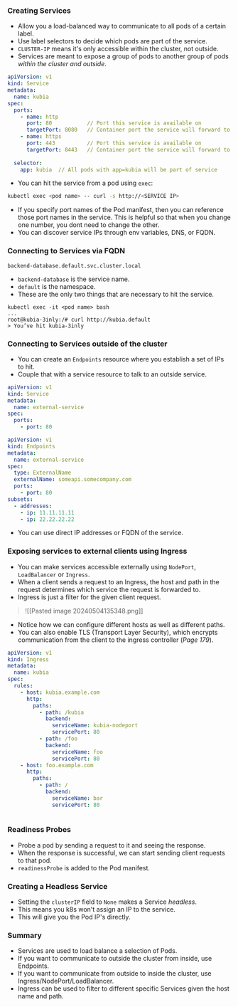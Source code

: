### Creating Services

- Allow you a load-balanced way to communicate to all pods of a certain label.
- Use label selectors to decide which pods are part of the service.
- `CLUSTER-IP` means it's only accessible within the cluster, not outside.
- Services are meant to expose a group of pods to another group of pods _within the cluster and outside_.

```yaml
apiVersion: v1
kind: Service
metadata:
  name: kubia
spec:
  ports:
    - name: http
      port: 80           // Port this service is available on
      targetPort: 8080   // Container port the service will forward to
    - name: https
      port: 443          // Port this service is available on
      targetPort: 8443   // Container port the service will forward to
      
  selector:
    app: kubia  // All pods with app=kubia will be part of service
```

- You can hit the service from a pod using `exec`:

```bash
kubectl exec <pod name> -- curl -s http://<SERVICE IP>
```

- If you specify port names of the Pod manifest, then you can reference those port names  in the service. This is helpful so that when you change one number, you dont need to change the other.
- You can discover service IPs through env variables, DNS, or FQDN.

### Connecting to Services via FQDN

```
backend-database.default.svc.cluster.local
```

- `backend-database` is the service name.
- `default` is the namespace.
- These are the only two things that are necessary to hit the service.

```
kubectl exec -it <pod name> bash
...
root@kubia-3inly:/# curl http://kubia.default
> You’ve hit kubia-3inly
```

### Connecting to Services outside of the cluster
- You can create an `Endpoints` resource where you establish a set of IPs to hit.
- Couple that with a service resource to talk to an outside service.

```yaml
apiVersion: v1
kind: Service
metadata:
  name: external-service
spec:
  ports:
    - port: 80
```

```yaml
apiVersion: v1
kind: Endpoints
metadata:
  name: external-service
spec:
  type: ExternalName
  externalName: someapi.somecompany.com
  ports:
    - port: 80
subsets:
  - addresses: 
    - ip: 11.11.11.11
    - ip: 22.22.22.22
```

- You can use direct IP addresses or FQDN of the service.

### Exposing services to external clients using Ingress
- You can make services accessible externally using `NodePort`, `LoadBalancer` or `Ingress`.
- When a client sends a request to an Ingress, the host and path in the request determines which service the request is forwarded to.
- Ingress is just a filter for the given client request.

> ![[Pasted image 20240504135348.png]]

- Notice how we can configure different hosts as well as different paths.
- You can also enable TLS (Transport Layer Security), which encrypts communication from the client to the ingress controller (_Page 179_).

```yaml
apiVersion: v1
kind: Ingress
metadata:
  name: kubia
spec:
  rules:
    - host: kubia.example.com
      http:
        paths:
          - path: /kubia
            backend:
              serviceName: kubia-nodeport
              servicePort: 80
		  - path: /foo
            backend:
              serviceName: foo
              servicePort: 80
    - host: foo.example.com
      http:
        paths:
          - path: /
            backend:
              serviceName: bar
              servicePort: 80
            
```

### Readiness Probes
- Probe a pod by sending a request to it and seeing the response.
- When the response is successful, we can start sending client requests to that pod.
- `readinessProbe` is added to the Pod manifest.

### Creating a Headless Service
- Setting the `clusterIP` field to `None` makes a Service _headless_.
- This means you k8s won't assign an IP to the service.
- This will give you the Pod IP's directly.

### Summary
- Services are used to load balance a selection of Pods.
- If you want to communicate to outside the cluster from inside, use Endpoints.
- If you want to communicate from outside to inside the cluster, use Ingress/NodePort/LoadBalancer.
- Ingress can be used to filter to different specific Services given the host name and path.